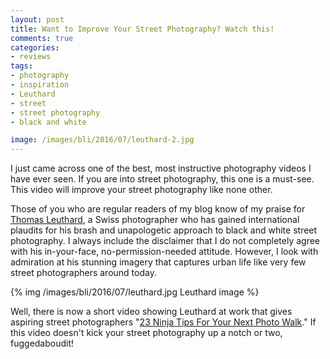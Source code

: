 ```yaml
---
layout: post
title: Want to Improve Your Street Photography? Watch this!
comments: true
categories:
- reviews
tags:
- photography
- inspiration
- Leuthard
- street
- street photography
- black and white

image: /images/bli/2016/07/leuthard-2.jpg
---
```



I just came across one of the best, most instructive photography videos I have ever seen. If you are into street photography, this one is a must-see. This video will improve your street photography like none other. 

<!--more-->

Those of you who are regular readers of my blog know of my praise for [Thomas Leuthard](http://thomas.leuthard.photography/), a Swiss photographer who has gained international plaudits for his brash and unapologetic approach to black and white street photography. I always include the disclaimer that I do not completely agree with his in-your-face, no-permission-needed attitude. However, I look with admiration at his stunning imagery that captures urban life like very few street photographers around today. 

{% img /images/bli/2016/07/leuthard.jpg Leuthard image %}

Well, there is now a short video showing Leuthard at work that gives aspiring street photographers "[23 Ninja Tips For Your Next Photo Walk](http://petapixel.com/2016/05/24/23-ninja-tips-street-photography/?__scoop_post=ca38da20-21cb-11e6-f7d5-f01fafd7b417&__scoop_topic=5056541#__scoop_post=ca38da20-21cb-11e6-f7d5-f01fafd7b417&__scoop_topic=5056541)." If this video doesn't kick your street photography up a notch or two, fuggedaboudit!

